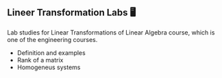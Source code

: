 ## Lineer Transformation Labs :desktop_computer:
Lab studies for Linear Transformations of Linear Algebra course, which is one of the engineering courses.
* Definition and examples
* Rank of a matrix
* Homogeneus systems